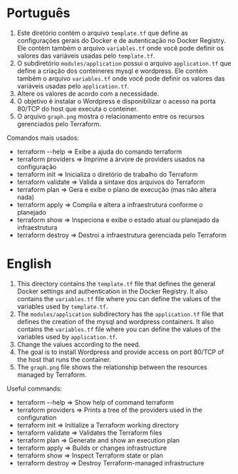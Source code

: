 # Português

1. Este diretório contém o arquivo ``template.tf`` que define as configurações gerais do Docker e de autenticação no Docker Registry. Ele contém também o arquivo ``variables.tf`` onde você pode definir os valores das variáveis usadas pelo ``template.tf``.
2. O subdiretório ``modules/application`` possui o arquivo ``application.tf`` que define a criação dos conteineres mysql e wordpress. Ele contém também o arquivo ``variables.tf`` onde você pode definir os valores das variáveis usadas pelo ``application.tf``.
3. Altere os valores de acordo com a necessidade.
4. O objetivo é instalar o Wordpress e disponibilizar o acesso na porta 80/TCP do host que executa o conteiner.
5. O arquivo ``graph.png`` mostra o relacionamento entre os recursos gerenciados pelo Terraform.

Comandos mais usados:

* terraform --help    => Exibe a ajuda do comando terraform<br>
* terraform providers => Imprime a árvore de providers usados na configuração<br>
* terraform init      => Inicializa o diretório de trabalho do Terraform<br>
* terraform validate  => Valida a sintaxe dos arquivos do Terraform<br>
* terraform plan      => Gera e exibe o plano de execução (mas não altera nada) <br>
* terraform apply     => Compila e altera a infraestrutura conforme o planejado<br>
* terraform show      => Inspeciona e exibe o estado atual ou planejado da infraestrutura<br>
* terraform destroy   => Destroi a infraestrutura gerenciada pelo Terraform<br>

# English

1. This directory contains the ``template.tf`` file that defines the general Docker settings and authentication in the Docker Registry. It also contains the ``variables.tf`` file where you can define the values of the variables used by ``template.tf``.
2. The ``modules/application`` subdirectory has the ``application.tf`` file that defines the creation of the mysql and wordpress containers. It also contains the ``variables.tf`` file where you can define the values of the variables used by ``application.tf``.
3. Change the values according to the need.
4. The goal is to install Wordpress and provide access on port 80/TCP of the host that runs the container.
5. The ``graph.png`` file shows the relationship between the resources managed by Terraform.

Useful commands:

* terraform --help    => Show help of command terraform<br>
* terraform providers => Prints a tree of the providers used in the configuration<br>
* terraform init      => Initialize a Terraform working directory<br>
* terraform validate  => Validates the Terraform files<br>
* terraform plan      => Generate and show an execution plan<br>
* terraform apply     => Builds or changes infrastructure<br>
* terraform show      => Inspect Terraform state or plan<br>
* terraform destroy   => Destroy Terraform-managed infrastructure<br>


